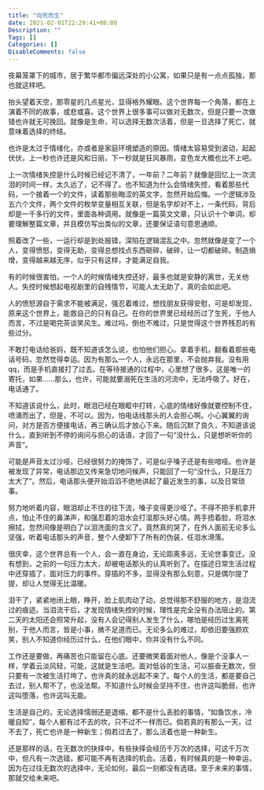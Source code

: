 ```yaml
---
title: "向死而生"
date: 2021-02-01T22:29:41+08:00
Description: ""
Tags: []
Categories: []
DisableComments: false
---
```

夜幕笼罩下的城市，居于繁华都市偏远深处的小公寓，如果只是有一点点孤独，那也就这样吧。

抬头望着天空，那零星的几点星光，显得格外耀眼。这个世界每一个角落，都在上演着不同的故事，或悲或喜。这个世界上很多事可以做对无数次，但是只要一次做错也许就无可挽回。就像是生命，可以选择无数次活着，但是一旦选择了死亡，就意味着选择的终结。

也许是太过于情绪化，亦或者是家庭环境塑造的原因。情绪太容易受到波动，起起伏伏，上一秒也许还是风和日丽，下一秒就是狂风暴雨，变色龙大概也比不上吧。

上一次情绪失控是什么时候已经记不清了，一年前？二年前？就像是回忆上一次流泪的时间一样，太久远了，记不得了。也不知道为什么会情绪失控，看着那些代码，一个接着一个的文件，读着那些晦涩的英文字，忽然开始后悔。一个逻辑涉及五六个文件，两个文件的枚举变量相互关联，但是名字却对不上，一条代码，背后却是一千多行的文件，里面各种调用。就像是一篇英文文章，只认识十个单词，却要理解整篇文章，并且模仿写出类似的文章，还要保证语句意思通顺。

照着改了一些，一运行却是到处报错，深陷在逻辑混乱之中。忽然就像是变了一个人，变得愤怒，变得无助，变得总想找点东西砸碎，破碎，让一切都破碎。制造熵增，变得越来越无序，似乎只有这样，才能满足自我。

有的时候很害怕，一个人的时候情绪失控还好，最多也就是安静的离世，无关他人。失控时候想起电视剧里的自残情节，可能人太无助了，真的会如此吧。

人的愤怒源自于需求不能被满足，强忍着难过，想找朋友获得安慰，可是却发现，原来这个世界上，能救自己的只有自己。在你的世界里已经经历过了生死，于他人而言，不过是喝完茶谈笑风生。难过吗，倒也不难过，只是觉得这个世界残忍的有些过分。

不敢打电话给爸妈，既不知道该怎么说，也怕他们担心。拿着手机，翻看着那些电话号码，忽然觉得幸运。因为有那么一个人，永远在那里，不会抛弃我。没有用qq，而是手机直接打了过去。在等待接通的过程中，心里想了很多，这是唯一的寄托，如果......那么，也许，可能就要溺死在生活的河流中，无法呼吸了。好在，电话通了。

不知道该说什么，此时，眼泪已经在眼眶中打转，心底的情绪好像就要控制不住，喷涌而出了，但是，不可以。因为，怕电话线那头的人会担心啊。小心翼翼的询问，对方是否方便接电话，再三确认后才放心下来。随后沉默了良久，不知道该说什么，直到听到不停的询问与担心的话语，才回了一句“没什么，只是想听听你的声音”。

可能是声音太过沙哑，已经很努力的掩饰了，可是似乎嗓子还是有些喑哑。也许是被发现了异常，电话那边又传来急切地问候声，只能回了一句“没什么，只是压力太大了”。然后，电话那头便开始滔滔不绝地讲起了最近发生的事，以及日常琐事。

努力地听着内容，眼泪却止不住的往下流，嗓子变得更沙哑了。不得不把手机拿开点，怕止不住的鼻涕声，和强忍着的泪水会打湿那头好心情。两手捂着脸，将泪水擦拭，忽然间像是明白了以泪洗面的含义了。竟然真的哭了，在外人面前无论多么坚强，听着电话那头的声音，整个人便卸下了所有的伪装，任泪水滑落。

很庆幸，这个世界总有一个人，会一直在身边，无论距离多远，无论世事变迁。没有想到，之前的一句压力太大，却被电话那头的认真听到了。在描述日常生活过程中还穿插了，面对压力的事件。穿插的不多，显得没有那么刻意，只是偶尔提了提，却让人觉得无比温暖。

泪干了，紧紧地闭上眼，睁开，脸上肌肉动了动，总觉得那不舒服的地方，是泪流过的痕迹。当泪流干后，才发现情绪失控的时候，理性是完全没有办法阻止的。第二天的太阳还会照常升起，没有人会记得别人发生了什么，哪怕是经历过生离死别，于他人而言，皆是小事，微不足道而已。无论多么的难过，却依旧要强颜欢笑，别人不知道你经历过什么，在他们眼中，你并没有什么不同。

工作还是要做，再痛苦也只能留在心底。还要微笑着面对他人，像是个没事人一样，学着云淡风轻，可能，这就是生活吧。面对低谷的生活，可以振奋无数次，但只要有一次被生活打垮了，也许真的就永远起不来了。每个人的生活，都是要自己去过，别人帮不了，也没法帮。不知道什么时候会坚持不住，也许这叫脆弱，也许这叫堕落，也许这叫无能。

生活是自己的，无论选择懦弱还是退缩，都不是什么丢脸的事情，“如鱼饮水，冷暖自知”，每个人都有过不去的坎，只不过不一样而已。倘若真的有那么一天，过不去了，死亡也许是一种新生；倘若过去了，那么活着也是一种新生。

还是那样的话，在无数次的抉择中，有些抉择会经历千万次的选择，可这千万次中，但凡有一次选错，都可能不再有选择的机会。活着，有时候真的是一种幸运，因为在过往无数次的选择中，无论如何，最后一刻都没有选错。至于未来的事情，那就交给未来吧。

